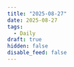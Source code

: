 ```yaml
---
title: "2025-08-27"
date: 2025-08-27
tags:
  - Daily
draft: true
hidden: false
disable_feed: false
---
```


